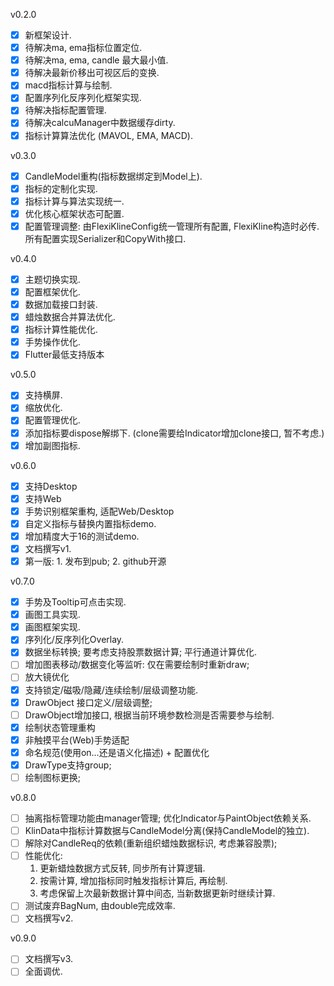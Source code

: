 v0.2.0
- [x] 新框架设计.
- [x] 待解决ma, ema指标位置定位.
- [x] 待解决ma, ema, candle 最大最小值.
- [x] 待解决最新价移出可视区后的变换.
- [x] macd指标计算与绘制.
- [x] 配置序列化反序列化框架实现.
- [x] 待解决指标配置管理.
- [x] 待解决calcuManager中数据缓存dirty.
- [x] 指标计算算法优化 (MAVOL, EMA, MACD).

v0.3.0
- [x] CandleModel重构(指标数据绑定到Model上).
- [x] 指标的定制化实现.
- [x] 指标计算与算法实现统一.
- [x] 优化核心框架状态可配置.
- [x] 配置管理调整: 由FlexiKlineConfig统一管理所有配置, FlexiKline构造时必传. 所有配置实现Serializer和CopyWith接口. 

v0.4.0
- [x] 主题切换实现.
- [x] 配置框架优化.
- [x] 数据加载接口封装.
- [x] 蜡烛数据合并算法优化.
- [x] 指标计算性能优化.
- [x] 手势操作优化.
- [x] Flutter最低支持版本

v0.5.0
- [x] 支持横屏.
- [x] 缩放优化.
- [x] 配置管理优化.
- [x] 添加指标要dispose解绑下. (clone需要给Indicator增加clone接口, 暂不考虑.)
- [x] 增加副图指标.

v0.6.0
- [x] 支持Desktop
- [x] 支持Web
- [x] 手势识别框架重构, 适配Web/Desktop
- [x] 自定义指标与替换内置指标demo.
- [x] 增加精度大于16的测试demo. 
- [x] 文档撰写v1.
- [x] 第一版: 1. 发布到pub; 2. github开源

v0.7.0
- [x] 手势及Tooltip可点击实现.
- [x] 画图工具实现.
- [x] 画图框架实现.
- [x] 序列化/反序列化Overlay.
- [x] 数据坐标转换; 要考虑支持股票数据计算; 平行通道计算优化.
- [ ] 增加图表移动/数据变化等监听: 仅在需要绘制时重新draw; 
- [ ] 放大镜优化
- [x] 支持锁定/磁吸/隐藏/连续绘制/层级调整功能.
- [x] DrawObject 接口定义/层级调整; 
- [ ] DrawObject增加接口, 根据当前环境参数检测是否需要参与绘制.
- [x] 绘制状态管理重构
- [x] 非触摸平台(Web)手势适配
- [x] 命名规范(使用on...还是语义化描述) + 配置优化
- [x] DrawType支持group; 
- [ ] 绘制图标更换; 

v0.8.0
- [ ] 抽离指标管理功能由manager管理; 优化Indicator与PaintObject依赖关系.
- [ ] KlinData中指标计算数据与CandleModel分离(保持CandleModel的独立).
- [ ] 解除对CandleReq的依赖(重新组织蜡烛数据标识, 考虑兼容股票); 
- [ ] 性能优化: 
  1. 更新蜡烛数据方式反转, 同步所有计算逻辑.
  2. 按需计算, 增加指标同时触发指标计算后, 再绘制.
  3. 考虑保留上次最新数据计算中间态, 当新数据更新时继续计算.
- [ ] 测试废弃BagNum, 由double完成效率.
- [ ] 文档撰写v2.

v0.9.0
- [ ] 文档撰写v3.
- [ ] 全面调优.
